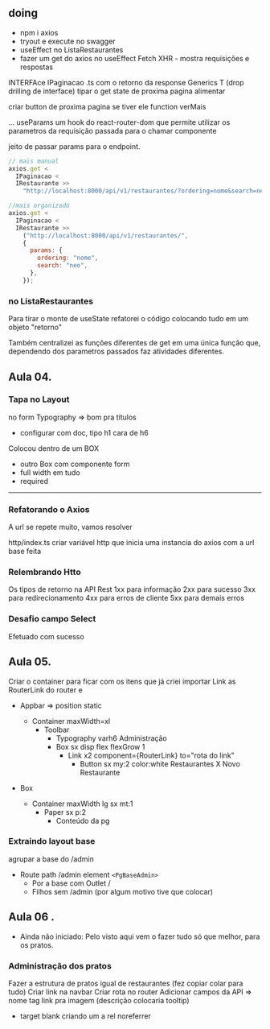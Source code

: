 ## doing

- npm i axios
- tryout e execute no swagger
- useEffect no ListaRestaurantes
- fazer um get do axios no useEffect
  Fetch XHR - mostra requisições e respostas

INTERFAce IPaginacao .ts com o retorno da response
Generics T (drop drilling de interface)
tipar o get
state de proxima pagina
alimentar

criar button de proxima pagina se tiver ele
function verMais

... useParams um hook do react-router-dom que permite utilizar os parametros da requisição passada para o chamar componente

jeito de passar params para o endpoint.

```js
// mais manual
axios.get <
  IPaginacao <
  IRestaurante >>
    "http://localhost:8000/api/v1/restaurantes/?ordering=nome&search=neo";

//mais organizado
axios.get <
  IPaginacao <
  IRestaurante >>
    ("http://localhost:8000/api/v1/restaurantes/",
    {
      params: {
        ordering: "nome",
        search: "neo",
      },
    });
```

### no ListaRestaurantes

Para tirar o monte de useState refatorei o código colocando tudo em um objeto "retorno"

Também centralizei as funções diferentes de get em uma única função que, dependendo dos parametros passados faz atividades diferentes.

## Aula 04.

### Tapa no Layout

no form
Typography => bom pra títulos

- configurar com doc, tipo h1 cara de h6

Colocou dentro de um BOX

- outro Box com componente form
- full width em tudo
- required

---

### Refatorando o Axios

A url se repete muito, vamos resolver

http/index.ts
criar variável http que inicia uma instancia do axios com a url base feita

### Relembrando Htto

Os tipos de retorno na API Rest
1xx para informação
2xx para sucesso
3xx para redirecionamento
4xx para erros de cliente
5xx para demais erros

### Desafio campo Select

Efetuado com sucesso

## Aula 05.

Criar o container para ficar com os itens que já criei
importar Link as RouterLink do router e

- Appbar => position static

  - Container maxWidth=xl
    - Toolbar
      - Typography varh6 Administração
      - Box sx disp flex flexGrow 1
        - Link x2 component={RouterLink} to="rota do link"
          - Button sx my:2 color:white Restaurantes X Novo Restaurante

- Box
  - Container maxWidth lg sx mt:1
    - Paper sx p:2
      - Conteúdo da pg

### Extraindo layout base

agrupar a base do /admin

- Route path /admin element `<PgBaseAdmin>`
  - Por a base com Outlet /
  - Filhos sem /admin (por algum motivo tive que colocar)

## Aula 06 .

- Ainda não iniciado: Pelo visto aqui vem o fazer tudo só que melhor, para os pratos.

### Administração dos pratos

Fazer a estrutura de pratos igual de restaurantes (fez copiar colar para tudo)
Criar link na navbar
Criar rota no router
Adicionar campos da API => nome tag link pra imagem (descrição colocaria tooltip)

- target blank criando um a rel noreferrer
